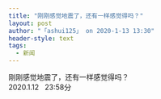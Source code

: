 ```yaml
---
title: "刚刚感觉地震了，还有一样感觉得吗？"
layout: post
author: "「ashui125」 on 2020-1-13 13:30"
header-style: text
tags:
  - 新闻
---
```


<head></head>
<body>
  刚刚感觉地震了，还有一样感觉得吗？
 <br> 2020.1.12&nbsp; &nbsp;23:58分
 <br>
</body>


